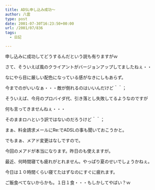 ```yaml
---
title: ADSL申し込み成功～
author: 八雲
type: post
date: 2001-07-30T16:23:50+00:00
url: /2001/07/836
tags:
  - 日記

---
```

申し込みに成功してどうするんだという説も有りますがｗ

さて、そういえば風のクライアントがバージョンアップしてましたねぇ・・
  
なにやら目に厳しい配色になっている感がなきにしもあらず。
  
今までのがいいなぁ・・・敵が倒れるのはいいんだけど＾＾；

そういえば、今月のプロバイダ代、引き落とし失敗してるようなのですが
  
何も言ってきませんねぇ・・・
  
そのままロハという訳ではないのだろうけど＾＾；
  
まぁ、料金請求メールにRe:でADSLの事も聞いておこうかと。
  
でもまぁ、メアド変更はなしですので。
  
今回のメアドが本当になります。昨日のも使えますが。

最近、何時間寝ても疲れがとれません。やっぱり夏のせいでしょうかねぇ。
  
今日は１０時間くらい寝てたはずなのにすぐに疲れます。
  
ご飯食べてないからかも。１日１食・・・もしかしてやばい？ｗ
